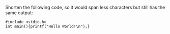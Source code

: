 Shorten the following code, so it would span less characters but still has the same output:
```
#include <stdio.h>
int main(){printf("Hello World!\n");}
```